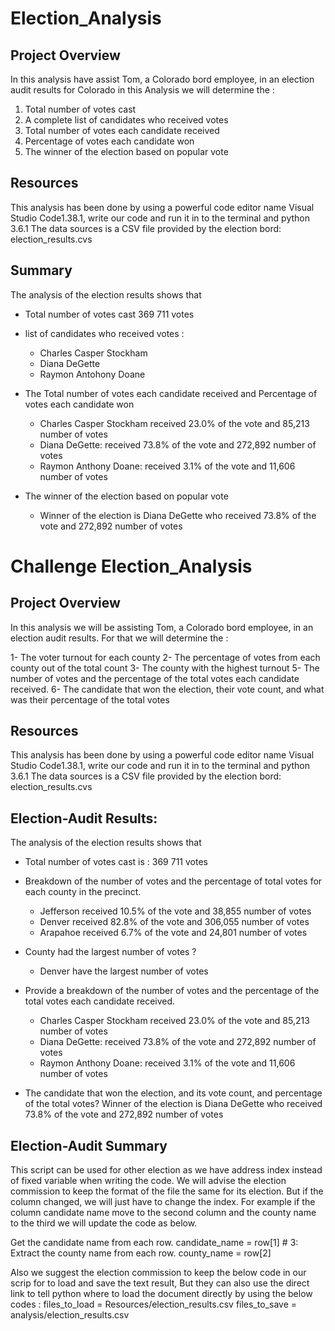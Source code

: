 # Election_Analysis
## Project Overview
In this analysis have assist Tom, a Colorado bord employee, in an election audit results for Colorado
in this Analysis we will determine the : 
1.	Total number of votes cast
2.	A complete list of candidates who received votes
3.	Total number of votes each candidate received
4.	Percentage of votes each candidate won
5.	The winner of the election based on popular vote

## Resources
This analysis has been done by using a powerful code editor name Visual Studio Code1.38.1, write our code and run it in to the terminal and python 3.6.1
The data sources is a CSV file provided by the election bord: election_results.cvs
## Summary

The analysis of the election results shows that 

* Total number of votes cast 369 711 votes
* list of candidates who received votes :
  * Charles Casper Stockham
  * Diana DeGette
  * Raymon Antohony Doane
  
* The Total number of votes each candidate received and Percentage of votes each candidate won
  * Charles Casper Stockham received 23.0% of the vote and 85,213 number of votes
  * Diana DeGette: received 73.8% of the vote and 272,892 number of votes
  * Raymon Anthony Doane: received 3.1% of the vote and 11,606 number of votes
  
* The winner of the election based on popular vote
  * Winner of the election is Diana DeGette who received 73.8% of the vote and 272,892 number of votes

# Challenge Election_Analysis

## Project Overview

In this analysis we will be assisting Tom, a Colorado bord employee, in an election audit results.
For that we will determine the : 

1-	The voter turnout for each county
2-	The percentage of votes from each county out of the total count
3-	The county with the highest turnout
5-	The number of votes and the percentage of the total votes each candidate received.
6-	The candidate that won the election, their vote count, and what was their percentage of the total votes

## Resources

This analysis has been done by using a powerful code editor name Visual Studio Code1.38.1, write our code and run it in to the terminal and python 3.6.1
The data sources is a CSV file provided by the election bord: election_results.cvs

## Election-Audit Results: 

The analysis of the election results shows that 

* Total number of votes cast is : 369 711 votes

* Breakdown of the number of votes and the percentage of total votes for each county in the precinct.
  * Jefferson received 10.5% of the vote and 38,855 number of votes
  * Denver received 82.8% of the vote and 306,055 number of votes
  * Arapahoe received 6.7% of the vote and 24,801 number of votes

* County had the largest number of votes ?
  * Denver have the largest number of votes

* Provide a breakdown of the number of votes and the percentage of the total votes each candidate received.
  * Charles Casper Stockham received 23.0% of the vote and 85,213 number of votes
  * Diana DeGette: received 73.8% of the vote and 272,892 number of votes
  * Raymon Anthony Doane: received 3.1% of the vote and 11,606 number of votes

* The candidate that won the election, and its vote count, and  percentage of the total votes?
Winner of the election is Diana DeGette who received 73.8% of the vote and 272,892 number of votes


## Election-Audit Summary

This script can be used for other election as we have address index instead of fixed variable when writing the code.  We will advise the election commission to keep the format of the file the same for its election.
But if the column changed, we will just have to change the index.
For example if the column candidate name move to the second column and the county name to the third we will update the code as below.

Get the candidate name from each row.
        candidate_name = row[1]
        # 3: Extract the county name from each row.
        county_name = row[2]

Also we suggest the election commission to keep the below code in our scrip for to load and save the text result,
But they can also use the direct link to tell python where to load the document directly by using the below codes :
files_to_load = Resources/election_results.csv
files_to_save = analysis/election_results.csv










